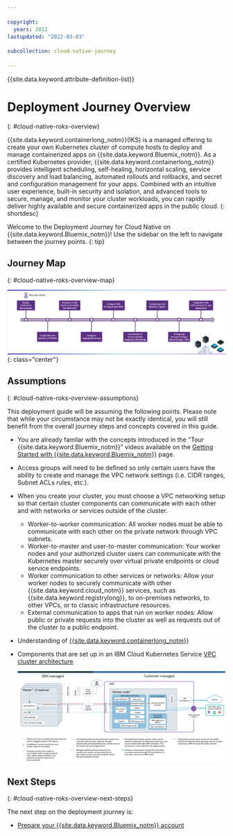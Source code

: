 ```yaml
---

copyright:
  years: 2022
lastupdated: "2022-03-03"

subcollection: cloud-native-journey

---
```


{{site.data.keyword.attribute-definition-list}}

# Deployment Journey Overview
{: #cloud-native-roks-overview}

{{site.data.keyword.containerlong_notm}}(IKS) is a managed offering to create your own Kubernetes cluster of compute hosts to deploy and manage containerized apps on {{site.data.keyword.Bluemix_notm}}. As a certified Kubernetes provider, {{site.data.keyword.containerlong_notm}} provides intelligent scheduling, self-healing, horizontal scaling, service discovery and load balancing, automated rollouts and rollbacks, and secret and configuration management for your apps. Combined with an intuitive user experience, built-in security and isolation, and advanced tools to secure, manage, and monitor your cluster workloads, you can rapidly deliver highly available and secure containerized apps in the public cloud.
{: shortdesc}

Welcome to the Deployment Journey for Cloud Native on {{site.data.keyword.Bluemix_notm}}! Use the sidebar on the left to navigate between the journey points.
{: tip}

## Journey Map
{: #cloud-native-roks-overview-map}

![Architecture](images/overview/journey-map.png){: class="center"}

## Assumptions
{: #cloud-native-roks-overview-assumptions}

This deployment guide will be assuming the following points. Please note that while your circumstance may not be exactly identical, you will still benefit from the overall journey steps and concepts covered in this guide.

- You are already familar with the concepts introduced in the "Tour {{site.data.keyword.Bluemix_notm}}" videos available on the [Getting Started with {{site.data.keyword.Bluemix_notm}}](https://{DomainName}/cloud/get-started)  page.

- Access groups will need to be defined so only certain users have the ability to create and manage the VPC network settings (i.e. CIDR ranges, Subnet ACLs rules, etc.).

- When you create your cluster, you must choose a VPC networking setup so that certain cluster components can communicate with each other and with networks or services outside of the cluster.

  * Worker-to-worker communication: All worker nodes must be able to communicate with each other on the private network through VPC subnets.
  * Worker-to-master and user-to-master communication: Your worker nodes and your authorized cluster users can communicate with the Kubernetes master securely over virtual private endpoints or cloud service endpoints.
  * Worker communication to other services or networks: Allow your worker nodes to securely communicate with other {{site.data.keyword.cloud_notm}} services, such as {{site.data.keyword.registrylong}}, to on-premises networks, to other VPCs, or to classic infrastructure resources.
  * External communication to apps that run on worker nodes: Allow public or private requests into the cluster as well as requests out of the cluster to a public endpoint.

- Understanding of [{{site.data.keyword.containerlong_notm}}](https://{DomainName}/docs/containers?topic=containers-iks-overview#service-concepts)

- Components that are set up in an IBM Cloud Kubernetes Service [VPC cluster architecture](https://{DomainName}/docs/containers?topic=containers-service-arch#architecture_vpc)

  ![IKS on VPC](images/overview/cs_org_ov_vpc.png)

## Next Steps
{: #cloud-native-roks-overview-next-steps}

The next step on the deployment journey is:
* [Prepare your {{site.data.keyword.Bluemix_notm}} account](/docs/cloud-native-journey?topic=cloud-native-journey-cloud-native-prepare-account)



